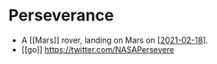# Perseverance

- A [[Mars]] rover, landing on Mars on [[2021-02-18]].
- [[go]] https://twitter.com/NASAPersevere

[//begin]: # "Autogenerated link references for markdown compatibility"
[2021-02-18]: journal/2021-02-18 "2021-02-18"
[//end]: # "Autogenerated link references"